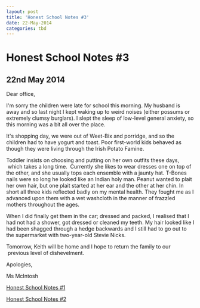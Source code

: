 ```yaml
---
layout: post
title: 'Honest School Notes #3'
date: 22-May-2014
categories: tbd
---
```


# Honest School Notes #3

## 22nd May 2014

Dear office, 

I'm sorry the children were late for school this morning. My husband is away and so last night I kept waking up to weird noises (either possums or extremely clumsy burglars). I slept the sleep of low-level general anxiety,   so this morning was a bit all over the place.

It's shopping day,   we were out of Weet-Bix and porridge, and so the children had to have yogurt and toast. Poor first-world kids behaved as though they were living through the Irish Potato Famine.

Toddler insists on choosing and putting on her own outfits these days,  which takes a long time.  Currently she likes to wear dresses one on top of the other, and she usually tops each ensemble with a jaunty hat. T-Bones nails were so long he looked like an Indian holy man. Peanut wanted to plait her own hair, but one plait started at her ear and the other at her chin. In short all three kids reflected badly on my mental health. They fought me as I advanced upon them with a wet washcloth in the manner of frazzled mothers throughout the ages.

When I did finally get them in the car; dressed and packed, I realised that I had not had a shower, got dressed or cleaned my teeth. My hair looked like I had been shagged through a hedge backwards and I still had to go out to the supermarket with two-year-old Stevie Nicks.

Tomorrow, Keith will be home and I hope to return the family to our  previous level of dishevelment.

Apologies,

Ms McIntosh

<a href="http://mogantosh.com/honest-school-notes-1/">Honest School Notes #1</a>

<a href="http://mogantosh.com/honest-school-notes-2/">Honest School Notes #2</a>
